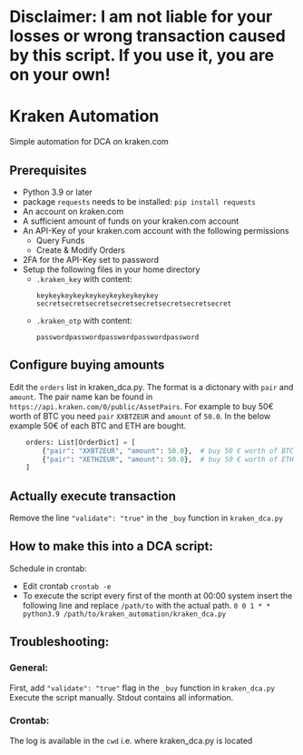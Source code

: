 # **Disclaimer: I am not liable for your losses or wrong transaction caused by this script. If you use it, you are on your own!**

# Kraken Automation
 Simple automation for DCA on kraken.com

## Prerequisites
- Python 3.9 or later
- package `requests` needs to be installed: `pip install requests`
- An account on kraken.com
- A sufficient amount of funds on your kraken.com account
- An API-Key of your kraken.com account with the following permissions
  - Query Funds
  - Create & Modify Orders
- 2FA for the API-Key set to password
- Setup the following files in your home directory
  - `.kraken_key` with content:
    ```noformat
    keykeykeykeykeykeykeykeykeykey
    secretsecretsecretsecretsecretsecretsecretsecret
    ```
  - `.kraken_otp` with content:
    ```noformat
    passwordpasswordpasswordpasswordpassword
    ```

## Configure buying amounts
Edit the `orders` list in kraken_dca.py. The format is a dictonary with `pair` and `amount`. The pair name kan be found in `https://api.kraken.com/0/public/AssetPairs`. For example to buy 50€ worth of BTC you need `pair` `XXBTZEUR` and `amount` of `50.0`. In the below example 50€ of each BTC and ETH are bought.
```python
    orders: List[OrderDict] = [
        {"pair": "XXBTZEUR", "amount": 50.0},  # buy 50 € worth of BTC
        {"pair": "XETHZEUR", "amount": 50.0},  # buy 50 € worth of ETH
    ]
```

## Actually execute transaction
Remove the line `"validate": "true"` in the `_buy` function in `kraken_dca.py`

## How to make this into a DCA script:
Schedule in crontab: 
- Edit crontab
  `crontab -e`
- To execute the script every first of the month at 00:00 system insert the following line and replace `/path/to` with the actual path.
  `0 0 1 * * python3.9 /path/to/kraken_automation/kraken_dca.py`

## Troubleshooting:
### General:
First, add `"validate": "true"` flag in the `_buy` function in `kraken_dca.py`
Execute the script manually. Stdout contains all information.
### Crontab:
The log is available in the `cwd` i.e. where kraken_dca.py is located